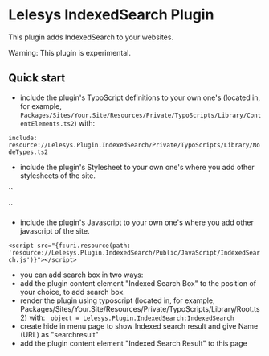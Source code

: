 Lelesys IndexedSearch Plugin
======================

This plugin adds IndexedSearch to your websites.

Warning: This plugin is experimental.

Quick start
-----------

* include the plugin's TypoScript definitions to your own one's (located in, for example, `Packages/Sites/Your.Site/Resources/Private/TypoScripts/Library/ContentElements.ts2`) with:

``
include: resource://Lelesys.Plugin.IndexedSearch/Private/TypoScripts/Library/NodeTypes.ts2
``

* include the plugin's Stylesheet to your own one's where you add other stylesheets of the site.

``
<link href="{f:uri.resource(path: 'resource://Lelesys.Plugin.IndexedSearch/Public/Stylesheets/IndexedSearch.css')}" rel="stylesheet" media="screen">
``

* include the plugin's Javascript to your own one's where you add other javascript of the site.

``<script src="{f:uri.resource(path: 'resource://Lelesys.Plugin.IndexedSearch/Public/JavaScript/IndexedSearch.js')}"></script>
``

* you can add search box in two ways:
 *  add the plugin content element "Indexed Search Box" to the position of your choice, to add search box.
 * render the plugin using typoscript (located in, for example, Packages/Sites/Your.Site/Resources/Private/TypoScripts/Library/Root.ts2) with:
  ` object = Lelesys.Plugin.IndexedSearch:IndexedSearch`
* create hide in menu page to show Indexed search result and give Name (URL) as "searchresult"
* add the plugin content element "Indexed Search Result" to this page